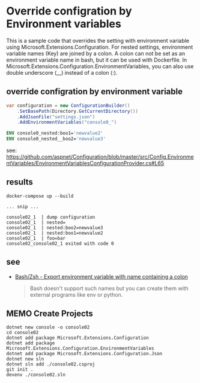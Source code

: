 # Override configration by Environment variables

This is a sample code that overrides the setting with environment variable using Microsoft.Extensions.Configuration.
For nested settings, environment variable names (Key) are joined by a colon. A colon can not be set as an environment variable name in bash, but it can be used with Dockerfile. In Microsoft.Extensions.Configuration.EnvironmentVariables, you can also use double underscore (__) instead of a colon (:).

## override configration by environment variable

```csharp
var configuration = new ConfigurationBuilder()
    .SetBasePath(Directory.GetCurrentDirectory())
    .AddJsonFile("settings.json")
    .AddEnvironmentVariables("console0_")
```

```Dockerfile
ENV console0_nested:boo1='newvalue2'
ENV console0_nested__boo2='newvalue3'
```

see: https://github.com/aspnet/Configuration/blob/master/src/Config.EnvironmentVariables/EnvironmentVariablesConfigurationProvider.cs#L65


## results

```
docker-compose up --build

... snip ...

console02_1  | dump configuration
console02_1  | nested=
console02_1  | nested:boo2=newvalue3
console02_1  | nested:boo1=newvalue2
console02_1  | foo=bar
console02_console02_1 exited with code 0
```

## see

* [Bash/Zsh - Export environment variable with name containing a colon](https://stackoverflow.com/questions/47827887/bash-zsh-export-environment-variable-with-name-containing-a-colon
)
	> Bash doesn't support such names but you can create them with external programs like env or python.

## MEMO Create Projects

```
dotnet new console -o console02
cd console02
dotnet add package Microsoft.Extensions.Configuration
dotnet add package Microsoft.Extensions.Configuration.EnvironmentVariables
dotnet add package Microsoft.Extensions.Configuration.Json
dotnet new sln
dotnet sln add ./console02.csproj
git init .
devenv ./console02.sln
```
